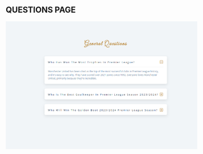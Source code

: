 ## QUESTIONS PAGE

![Design preview for the page coding challenge](./images/Screenshot%20from%202024-05-23%2013-39-50.png)
